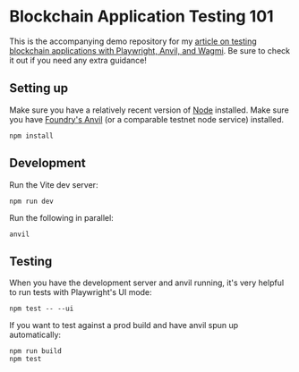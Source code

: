 # Blockchain Application Testing 101

This is the accompanying demo repository for my [article on testing blockchain applications with Playwright, Anvil, and Wagmi](https://www.rombrom.com/posts/testing-dapps-with-playwright-anvil-wagmi/). Be sure to check it out if you need any extra guidance!

## Setting up

Make sure you have a relatively recent version of [Node](https://nodejs.org/en) installed. Make sure you have [Foundry's Anvil](https://book.getfoundry.sh/) (or a comparable testnet node service) installed.

```
npm install
```

## Development

Run the Vite dev server:

```shellscript
npm run dev
```

Run the following in parallel:

```shellscript
anvil
```

## Testing

When you have the development server and anvil running, it's very helpful to
run tests with Playwright's UI mode:

```shellscript
npm test -- --ui
```

If you want to test against a prod build and have anvil spun up automatically:

```shellscript
npm run build
npm test
```
